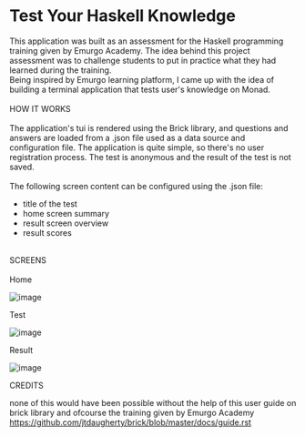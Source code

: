 # Test Your Haskell Knowledge

This application was built as an assessment for the Haskell programming training given by Emurgo Academy.
The idea behind this project assessment was to challenge students to put in practice what they had learned during the training.<br/>
Being inspired by Emurgo learning platform, I came up with the idea of building a terminal application that tests user's knowledge on Monad.<br/><br/>
HOW IT WORKS<br/><br/>
The application's tui is rendered using the Brick library, and questions and answers are loaded from a .json file used as a data source and configuration file.
The application is quite simple, so there's no user registration process. The test is anonymous and the result of the test is not saved.<br/><br/>
The following screen content can be configured using the .json file:<br/>
	<ul>
    <li>title of the test</li>
	  <li>home screen summary</li> 
	  <li>result screen overview</li>
    <li>result scores</li>
 </ul><br/>
SCREENS<br/><br/>
Home<br/>

![image](https://user-images.githubusercontent.com/108430505/223427518-1f3b6ad0-a142-4dd9-9801-b31e8286aa17.png)

Test<br/>

![image](https://user-images.githubusercontent.com/108430505/223427666-bbf3ed49-9d64-4cbf-a72b-ee0463d16552.png)

Result<br/>

![image](https://user-images.githubusercontent.com/108430505/223428397-fe66916f-d668-454f-90c1-3a12e064dfa6.png)

CREDITS<br/>

none of this would have been possible without the help of this user guide on brick library and ofcourse the training given by Emurgo Academy<br/>
https://github.com/jtdaugherty/brick/blob/master/docs/guide.rst


